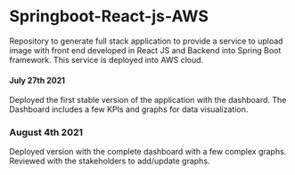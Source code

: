 # Springboot-React-js-AWS
Repository to generate full stack application to provide a service to upload image with front end developed in React JS and Backend into Spring Boot framework. This service is deployed into AWS cloud. 

#### July 27th 2021

Deployed the first stable version of the application with the
dashboard. The Dashboard includes a few KPIs and graphs for data
visualization. 

### August 4th 2021

Deployed version with the complete dashboard with a few complex graphs. Reviewed with the stakeholders to add/update graphs. 

